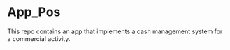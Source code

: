 # App_Pos
This repo contains an app that implements a cash management system for a commercial activity.
